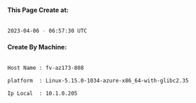 
   
#### This Page Create at:

```bash

2023-04-06 - 06:57:30 UTC

```

#### Create By Machine:

```bash

Host Name : fv-az173-808

platform  : Linux-5.15.0-1034-azure-x86_64-with-glibc2.35

Ip Local  : 10.1.0.205

```


